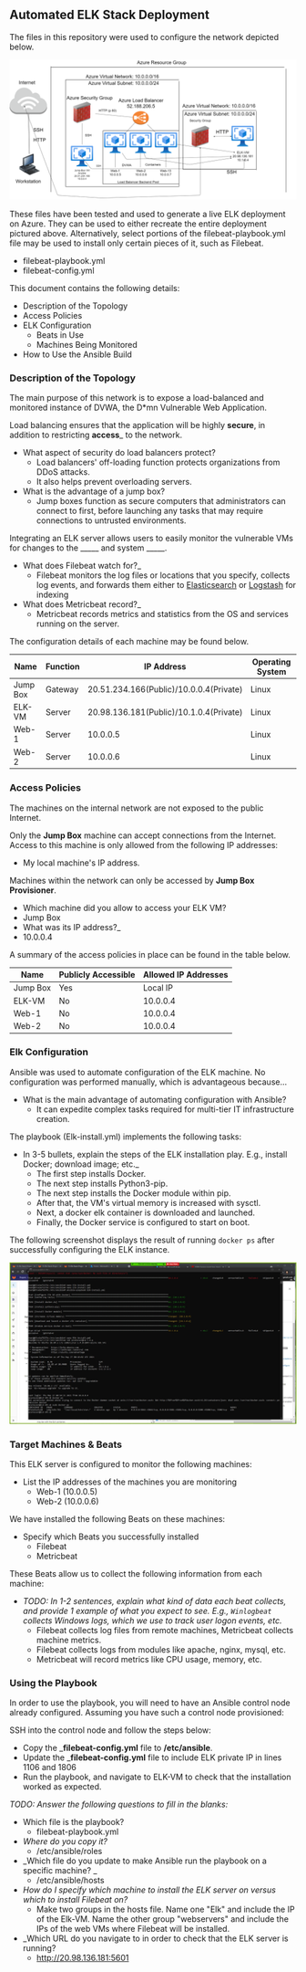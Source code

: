 ## Automated ELK Stack Deployment

The files in this repository were used to configure the network depicted below.

![TODO: Update the path with the name of your diagram](Diagrams/Network_Diagram.png)

These files have been tested and used to generate a live ELK deployment on Azure. They can be used to either recreate the entire deployment pictured above. Alternatively, select portions of the filebeat-playbook.yml file may be used to install only certain pieces of it, such as Filebeat.

  - filebeat-playbook.yml
  - filebeat-config.yml

This document contains the following details:
- Description of the Topology
- Access Policies
- ELK Configuration
  - Beats in Use
  - Machines Being Monitored
- How to Use the Ansible Build


### Description of the Topology

The main purpose of this network is to expose a load-balanced and monitored instance of DVWA, the D*mn Vulnerable Web Application.

Load balancing ensures that the application will be highly **secure**, in addition to restricting __access___ to the network.
- What aspect of security do load balancers protect? 
  - Load balancers' off-loading function protects organizations from DDoS attacks.
  - It also helps prevent overloading servers.
- What is the advantage of a jump box?
  - Jump boxes function as secure computers that administrators can connect to first, before launching any tasks that may require connections to untrusted environments.

Integrating an ELK server allows users to easily monitor the vulnerable VMs for changes to the _____ and system _____.
- What does Filebeat watch for?_
  - Filebeat monitors the log files or locations that you specify, collects log events, and forwards them either to [Elasticsearch](https://www.elastic.co/products/elasticsearch) or [Logstash](https://www.elastic.co/products/logstash) for indexing
- What does Metricbeat record?_
  - Metricbeat records metrics and statistics from the OS and services running on the server.

The configuration details of each machine may be found below.

| Name     | Function | IP Address                              | Operating System |
| -------- | -------- | --------------------------------------- | ---------------- |
| Jump Box | Gateway  | 20.51.234.166(Public)/10.0.0.4(Private) | Linux            |
| ELK-VM   | Server   | 20.98.136.181(Public)/10.1.0.4(Private) | Linux            |
| Web-1    | Server   | 10.0.0.5                                | Linux            |
| Web-2    | Server   | 10.0.0.6                                | Linux            |

### Access Policies

The machines on the internal network are not exposed to the public Internet. 

Only the __Jump Box__ machine can accept connections from the Internet. Access to this machine is only allowed from the following IP addresses:
- My local machine's IP address.

Machines within the network can only be accessed by __Jump Box Provisioner__.
-  Which machine did you allow to access your ELK VM?
  - Jump Box
-  What was its IP address?_
  - 10.0.0.4

A summary of the access policies in place can be found in the table below.

| Name     | Publicly Accessible | Allowed IP Addresses |
| -------- | ------------------- | -------------------- |
| Jump Box | Yes                 | Local IP             |
| ELK-VM   | No                  | 10.0.0.4             |
| Web-1    | No                  | 10.0.0.4             |
| Web-2    | No                  | 10.0.0.4             |

### Elk Configuration

Ansible was used to automate configuration of the ELK machine. No configuration was performed manually, which is advantageous because...
- What is the main advantage of automating configuration with Ansible?
  - It can expedite complex tasks required for multi-tier IT infrastructure creation.

The playbook (Elk-install.yml) implements the following tasks:
- In 3-5 bullets, explain the steps of the ELK installation play. E.g., install Docker; download image; etc._
  - The first step installs Docker.
  - The next step installs Python3-pip.
  - The next step installs the Docker module within pip.
  - After that, the VM's virtual memory is increased with sysctl.
  - Next, a docker elk container is downloaded and launched.
  - Finally, the Docker service is configured to start on boot.

The following screenshot displays the result of running `docker ps` after successfully configuring the ELK instance.

![TODO: Update the path with the name of your screenshot of docker ps output](Images/docker_ps_output.jpg)

### Target Machines & Beats
This ELK server is configured to monitor the following machines:
- List the IP addresses of the machines you are monitoring
  - Web-1 (10.0.0.5)
  - Web-2 (10.0.0.6)

We have installed the following Beats on these machines:
- Specify which Beats you successfully installed
  - Filebeat
  - Metricbeat

These Beats allow us to collect the following information from each machine:
- _TODO: In 1-2 sentences, explain what kind of data each beat collects, and provide 1 example of what you expect to see. E.g., `Winlogbeat` collects Windows logs, which we use to track user logon events, etc._
  - Filebeat collects log files from remote machines, Metricbeat collects machine metrics.
  - Filebeat collects logs from modules like apache, nginx, mysql, etc.
  - Metricbeat will record metrics like CPU usage, memory, etc.

### Using the Playbook
In order to use the playbook, you will need to have an Ansible control node already configured. Assuming you have such a control node provisioned: 

SSH into the control node and follow the steps below:
- Copy the ___filebeat-config.yml__ file to __/etc/ansible__.
- Update the ___filebeat-config.yml__ file to include ELK private IP in lines 1106 and 1806
- Run the playbook, and navigate to ELK-VM to check that the installation worked as expected.

_TODO: Answer the following questions to fill in the blanks:_
- Which file is the playbook? 
  - filebeat-playbook.yml
- _Where do you copy it?_
  - /etc/ansible/roles
- _Which file do you update to make Ansible run the playbook on a specific machine? _
  - /etc/ansible/hosts
- _How do I specify which machine to install the ELK server on versus which to install Filebeat on?_
  - Make two groups in the hosts file. Name one "Elk" and include the IP of the Elk-VM. Name the other group "webservers" and include the IPs of the web VMs where Filebeat will be installed.
- _Which URL do you navigate to in order to check that the ELK server is running?
  - http://20.98.136.181:5601

